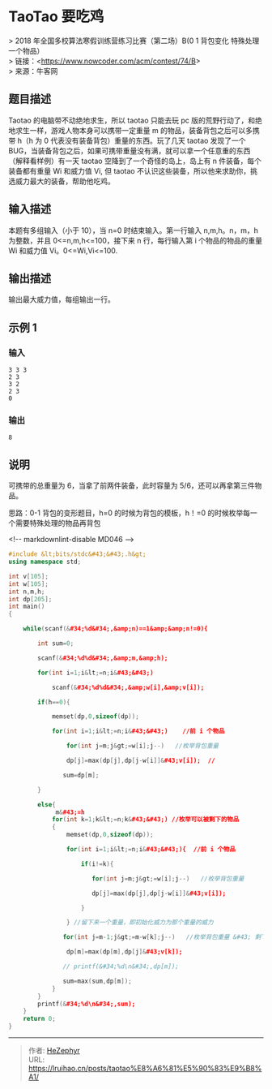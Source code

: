 # TaoTao 要吃鸡


&gt; 2018 年全国多校算法寒假训练营练习比赛（第二场）B(0 1 背包变化 特殊处理一个物品）  
&gt; 链接：&lt;https://www.nowcoder.com/acm/contest/74/B&gt;  
&gt; 来源：牛客网

## 题目描述

Taotao 的电脑带不动绝地求生，所以 taotao 只能去玩 pc 版的荒野行动了，和绝地求生一样，游戏人物本身可以携带一定重量 m 的物品，装备背包之后可以多携带 h（h 为 0 代表没有装备背包）重量的东西。玩了几天 taotao 发现了一个 BUG，当装备背包之后，如果可携带重量没有满，就可以拿一个任意重的东西（解释看样例）有一天 taotao 空降到了一个奇怪的岛上，岛上有 n 件装备，每个装备都有重量 Wi 和威力值 Vi, 但 taotao 不认识这些装备，所以他来求助你，挑选威力最大的装备，帮助他吃鸡。

## 输入描述

本题有多组输入（小于 10），当 n=0 时结束输入。第一行输入 n,m,h。n，m，h 为整数，并且 0&lt;=n,m,h&lt;=100，接下来 n 行，每行输入第 i 个物品的物品的重量 Wi 和威力值 Vi。0&lt;=Wi,Vi&lt;=100.

## 输出描述

输出最大威力值，每组输出一行。

## 示例 1

### 输入

    3 3 3
    2 3
    3 2
    2 3
    0

### 输出

    8

## 说明

可携带的总重量为 6，当拿了前两件装备，此时容量为 5/6，还可以再拿第三件物品。

思路：0-1 背包的变形题目，h=0 的时候为背包的模板，h！=0 的时候枚举每一个需要特殊处理的物品再背包

&lt;!-- markdownlint-disable MD046 --&gt;

```cpp
#include &lt;bits/stdc&#43;&#43;.h&gt;
using namespace std;

int v[105];
int w[105];
int n,m,h;
int dp[205];
int main()
{

    while(scanf(&#34;%d&#34;,&amp;n)==1&amp;&amp;n!=0){

        int sum=0;

        scanf(&#34;%d%d&#34;,&amp;m,&amp;h);

        for(int i=1;i&lt;=n;i&#43;&#43;)

            scanf(&#34;%d%d&#34;,&amp;w[i],&amp;v[i]);

        if(h==0){

            memset(dp,0,sizeof(dp));

            for(int i=1;i&lt;=n;i&#43;&#43;)    //前 i 个物品

                for(int j=m;j&gt;=w[i];j--)   //枚举背包重量

                dp[j]=max(dp[j],dp[j-w[i]]&#43;v[i]);  //

               sum=dp[m];

        }

        else{
             m&#43;=h
            for(int k=1;k&lt;=n;k&#43;&#43;) //枚举可以被剩下的物品
            {
                memset(dp,0,sizeof(dp));

                for(int i=1;i&lt;=n;i&#43;&#43;){  //前 i 个物品

                    if(i!=k){

                       for(int j=m;j&gt;=w[i];j--)   //枚举背包重量

                       dp[j]=max(dp[j],dp[j-w[i]]&#43;v[i]);

                    }

                } //留下来一个重量，即初始化威力为那个重量的威力

               for(int j=m-1;j&gt;=m-w[k];j--)   //枚举背包重量 &#43; 剩下物品

                dp[m]=max(dp[m],dp[j]&#43;v[k]);

               // printf(&#34;%d\n&#34;,dp[m]);

               sum=max(sum,dp[m]);
            }
        }
        printf(&#34;%d\n&#34;,sum);
    }
    return 0;
}
```


---

> 作者: [HeZephyr](https://github.com/HeZephyr)  
> URL: https://lruihao.cn/posts/taotao%E8%A6%81%E5%90%83%E9%B8%A1/  

